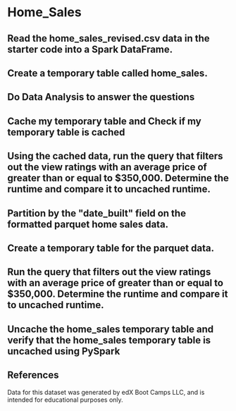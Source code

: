 # Home_Sales

## Read the home_sales_revised.csv data in the starter code into a Spark DataFrame.
## Create a temporary table called home_sales.
## Do Data Analysis to answer the questions
## Cache my temporary table and Check if my temporary table is cached
## Using the cached data, run the query that filters out the view ratings with an average price of greater than or equal to $350,000. Determine the runtime and compare it to uncached runtime.
## Partition by the "date_built" field on the formatted parquet home sales data.
## Create a temporary table for the parquet data.
## Run the query that filters out the view ratings with an average price of greater than or equal to $350,000. Determine the runtime and compare it to uncached runtime.
## Uncache the home_sales temporary table and verify that the home_sales temporary table is uncached using PySpark




## References
Data for this dataset was generated by edX Boot Camps LLC, and is intended for educational purposes only.
